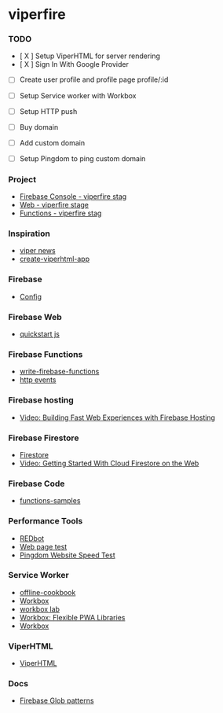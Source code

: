 # viperfire

### TODO
- [ X ] Setup ViperHTML for server rendering
- [ X ] Sign In With Google Provider
- [ ] Create user profile and profile page profile/:id
- [ ] Setup Service worker with Workbox
- [ ] Setup HTTP push
- [ ] Buy domain
- [ ] Add custom domain
- [ ] Setup Pingdom to ping custom domain


### Project
* [Firebase Console - viperfire stag](https://console.firebase.google.com/project/viperfire-stag/overview)
* [Web - viperfire stage](https://viperfire-stag.firebaseapp.com)
* [Functions - viperfire stag](https://us-central1-viperfire-stag.cloudfunctions.net/helloWorld)

### Inspiration
* [viper news](https://github.com/WebReflection/viper-news)
* [create-viperhtml-app](https://github.com/WebReflection/create-viperhtml-app)

### Firebase
* [Config](https://firebase.google.com/docs/hosting/full-config)

### Firebase Web
* [quickstart js](https://github.com/firebase/quickstart-js)

### Firebase Functions
* [write-firebase-functions](https://firebase.google.com/docs/functions/write-firebase-functions)
* [http events](https://firebase.google.com/docs/functions/http-events)

### Firebase hosting
* [Video: Building Fast Web Experiences with Firebase Hosting](https://www.youtube.com/watch?v=R3v8EcYzf_M)

### Firebase Firestore
* [Firestore ](https://firebase.google.com/docs/firestore/quickstart?authuser=0)
* [Video: Getting Started With Cloud Firestore on the Web](https://www.youtube.com/watch?v=2Vf1D-rUMwE&list=PLl-K7zZEsYLmnJ_FpMOZgyg6XcIGBu2OX)

### Firebase Code
* [functions-samples](https://github.com/firebase/functions-samples)

### Performance Tools
* [REDbot](https://redbot.org/)
* [Web page test](https://www.webpagetest.org/)
* [Pingdom Website Speed Test](https://tools.pingdom.com/)

### Service Worker
* [offline-cookbook](https://developers.google.com/web/fundamentals/instant-and-offline/offline-cookbook/)
* [Workbox](https://workboxjs.org/)
* [workbox lab](https://codelabs.developers.google.com/codelabs/workbox-lab/#0)
* [Workbox: Flexible PWA Libraries ](https://www.youtube.com/watch?v=DtuJ55tmjps)
* [Workbox](https://developers.google.com/web/tools/workbox/)

### ViperHTML
* [ViperHTML](https://github.com/unders/mywiki/wiki/ViperHTML)

### Docs
* [Firebase Glob patterns](http://mywiki.wooledge.org/glob)
